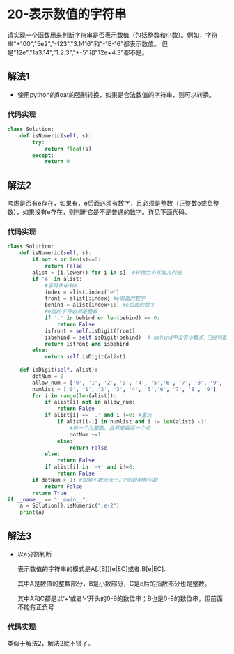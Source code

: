 # 20-表示数值的字符串

请实现一个函数用来判断字符串是否表示数值（包括整数和小数）。例如，字符串"+100","5e2","-123","3.1416"和"-1E-16"都表示数值。 但是"12e","1a3.14","1.2.3","+-5"和"12e+4.3"都不是。

## 解法1

- 使用python的float的强制转换，如果是合法数值的字符串，则可以转换。

### 代码实现

```python
class Solution:
    def isNumeric(self, s):
        try:
            return float(s)
        except:
            return 0
```



## 解法2

考虑是否有e存在，如果有，e后面必须有数字，且必须是整数（正整数o或负整数），如果没有e存在，则判断它是不是普通的数字。详见下面代码。

### 代码实现

```python
class Solution:
    def isNumeric(self, s):
        if not s or len(s)<=0:
            return False
        alist = [i.lower() for i in s]  #转换为小写放入列表
        if 'e' in alist:
            #字符串中有e
            index = alist.index('e')
            front = alist[:index] #e前面的数字
            behind = alist[index+1:] #e后面的数字
            #e后的字符必须是整数
            if '.' in behind or len(behind) == 0:
                return False
            isfront = self.isDigit(front)
            isbehind = self.isDigit(behind)  # behind中没有小数点,已经判断过了
            return isfront and isbehind
        else:
            return self.isDigit(alist)
    
    def isDigit(self, alist):
        dotNum = 0
        allow_num = ['0', '1', '2', '3', '4', '5','6', '7', '8', '9', '+', '-', '.']
        numlist = ['0', '1', '2', '3', '4', '5','6', '7', '8', '9']
        for i in range(len(alist)):
            if alist[i] not in allow_num:
                return False
            if alist[i] == '.' and i !=0: #重点
                if alist[i-1] in numlist and i != len(alist) -1:
                    #前一个为整数，且不是最后一个点
                    dotNum +=1
                else:
                    return False
            else:
                return False
            if alist[i] in '-+' and i!=0:
                return False
        if dotNum > 1: #如果小数点大于1个则说明有问题
            return False
        return True
if __name__ == "__main__":
    a = Solution().isNumeric(".e-2")
    print(a)
```



## 解法3

- 以e分割判断

  表示数值的字符串的模式是A[.[B]][e|EC]或者.B[e|EC].

  其中A是数值的整数部分，B是小数部分，C是e后的指数部分也是整数。

  其中A和C都是以‘+’或者‘-’开头的0-9的数位串；B也是0-9的数位串，但前面不能有正负号

### 代码实现

类似于解法2，解法2就不错了。

